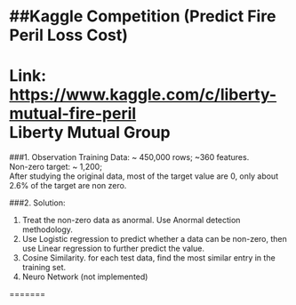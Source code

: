 ##Kaggle Competition (Predict Fire Peril Loss Cost)
======
Link: https://www.kaggle.com/c/liberty-mutual-fire-peril <br>
Liberty Mutual Group
======
###1. Observation
Training Data: ~ 450,000 rows; ~360 features. <br>
Non-zero target: ~ 1,200; <br>
After studying the original data, most of the target value are 0, only about 2.6% of the target are non zero.

###2. Solution:
<ol>
	<li>Treat the non-zero data as anormal. Use Anormal detection methodology.</li>
	<li>Use Logistic regression to predict whether a data can be non-zero, then use Linear regression to further predict the value.</li>
	<li>Cosine Similarity. for each test data, find the most similar entry in the training set.</li>
	<li>Neuro Network (not implemented)</li>
</ol>
=======


